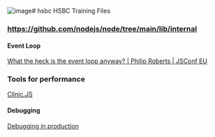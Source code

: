 ![image](https://github.com/reactfiles/hsbc/assets/95652257/d5713399-68cd-4be8-b04b-96dd4a38b07d)# hsbc
HSBC Training Files


### https://github.com/nodejs/node/tree/main/lib/internal

#### Event Loop 
<a href="https://www.youtube.com/watch?v=8aGhZQkoFbQ">What the heck is the event loop anyway? | Philip Roberts | JSConf EU</a>

### Tools for performance
<a href="https://clinicjs.org/"> Clinic.JS </a>

#### Debugging
<a href="https://www.youtube.com/watch?v=O1YP8QP9gLA"> Debugging in production </a>
